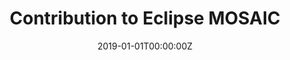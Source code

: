 ---
title: "Contribution to Eclipse MOSAIC"
summary: "List of publications and thesis related to Eclipse MOSAIC."
date: "2019-01-01T00:00:00Z"
type: "widget_page"
---
